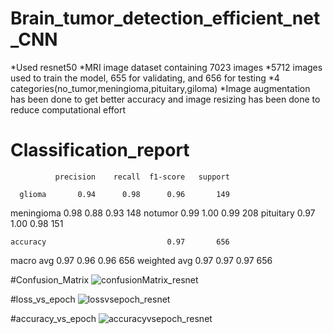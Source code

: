 # Brain_tumor_detection_efficient_net_CNN
*Used resnet50
*MRI image dataset containing 7023 images
*5712 images used to train the model, 655 for validating, and 656 for testing
*4 categories(no_tumor,meningioma,pituitary,giloma)
*Image augmentation has been done to get better accuracy and image resizing has been done to reduce computational effort

# Classification_report
              precision    recall  f1-score   support

      glioma       0.94      0.98      0.96       149
  meningioma       0.98      0.88      0.93       148
     notumor       0.99      1.00      0.99       208
   pituitary       0.97      1.00      0.98       151

    accuracy                           0.97       656
   macro avg       0.97      0.96      0.96       656
weighted avg       0.97      0.97      0.97       656

#Confusion_Matrix
![confusionMatrix_resnet](https://github.com/Md-Shahriar-Islam/Brain_tumor_detection_efficient_net_CNN/assets/88028870/e53ebae2-7a0a-41a8-b86b-2cf3e9ea1ea4)

#loss_vs_epoch
![lossvsepoch_resnet](https://github.com/Md-Shahriar-Islam/Brain_tumor_detection_efficient_net_CNN/assets/88028870/090246df-ae0c-4a17-b640-fe24bdc86dd2)

#accuracy_vs_epoch
![accuracyvsepoch_resnet](https://github.com/Md-Shahriar-Islam/Brain_tumor_detection_efficient_net_CNN/assets/88028870/fd0cc7e9-1b9a-4a79-a9cf-806674616bfd)
